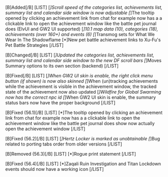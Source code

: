 [B]Added[/B]
[LIST]
[*]Scroll speed of the categories list, achievements list, summary list and calendar side window is now adjustable
[*]The tooltip opened by clicking an achievement link from chat for example now has a a clickable link to open the achievement window like the battle pet journal does (ElvUI and GW2 UI supported)
[*]10.1 map data (10), categories (18), achievements (over 160+) and events (6)
[*]Transmog sets for What We Wear In The Shadowflame
[*]New pet battle achievement links to Xu-Fu's Pet Battle Strategies
[/LIST]

[B]Changed[/B]
[LIST]
[*]Updated the categories list, achievements list, summary list and calendar side window to the new DF scroll bars
[*]Moves Summary options to its own section (backend)
[/LIST]

[B]Fixed[/B]
[LIST]
[*]When GW2 UI skin is enable, the right click menu button (if shown) is now also skinned
[*]When (un)tracking achievements while the achievement is visible in the achievement window, the tracked state of the achievement now also updated
[*]Wildfire for Global Swarming now has the correct npc id
[*]When GW2 UI skin is enable, the summary status bars now have the proper background
[/LIST]

[B]Fixed (56.1)[/B]
[LIST]
[*]The tooltip opened by clicking an achievement link from chat for example now has a a clickable link to open the achievement window like the battle pet journal does show now actually open the achievement window
[/LIST]

[B]Fixed (56.2)[/B]
[LIST]
[*]Hertz Locker is marked as unobtainable
[*]Bug related to porting tabs order from older versions
[/LIST]

[B]Removed (56.3)[/B]
[LIST]
[*]Rogue print statement
[/LIST]

[B]Fixed (56.4)[/B]
[LIST]
[*]Zaqali Ruin Investigation and Titan Lockdown events should now have a working icon
[/LIST]
